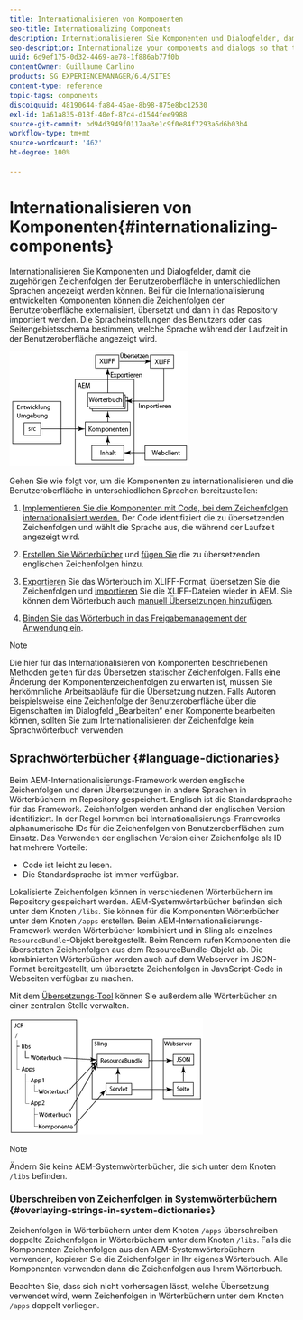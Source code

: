 ```yaml
---
title: Internationalisieren von Komponenten
seo-title: Internationalizing Components
description: Internationalisieren Sie Komponenten und Dialogfelder, damit die zugehörigen Zeichenfolgen der Benutzeroberfläche in unterschiedlichen Sprachen angezeigt werden können
seo-description: Internationalize your components and dialogs so that their UI strings can be presented in different languages
uuid: 6d9ef175-0d32-4469-ae78-1f886ab77f0b
contentOwner: Guillaume Carlino
products: SG_EXPERIENCEMANAGER/6.4/SITES
content-type: reference
topic-tags: components
discoiquuid: 48190644-fa84-45ae-8b98-875e8bc12530
exl-id: 1a61a835-018f-40ef-87c4-d1544fee9988
source-git-commit: bd94d3949f0117aa3e1c9f0e84f7293a5d6b03b4
workflow-type: tm+mt
source-wordcount: '462'
ht-degree: 100%

---
```


# Internationalisieren von Komponenten{#internationalizing-components}

Internationalisieren Sie Komponenten und Dialogfelder, damit die zugehörigen Zeichenfolgen der Benutzeroberfläche in unterschiedlichen Sprachen angezeigt werden können. Bei für die Internationalisierung entwickelten Komponenten können die Zeichenfolgen der Benutzeroberfläche externalisiert, übersetzt und dann in das Repository importiert werden. Die Spracheinstellungen des Benutzers oder das Seitengebietsschema bestimmen, welche Sprache während der Laufzeit in der Benutzeroberfläche angezeigt wird. 

![chlimage_1-9](assets/chlimage_1-9.png)

Gehen Sie wie folgt vor, um die Komponenten zu internationalisieren und die Benutzeroberfläche in unterschiedlichen Sprachen bereitzustellen:

1. [Implementieren Sie die Komponenten mit Code, bei dem Zeichenfolgen internationalisiert werden.](/help/sites-developing/i18n-dev.md) Der Code identifiziert die zu übersetzenden Zeichenfolgen und wählt die Sprache aus, die während der Laufzeit angezeigt wird.
1. [Erstellen Sie Wörterbücher](/help/sites-developing/i18n-translator.md#creating-a-dictionary) und [fügen Sie](/help/sites-developing/i18n-translator.md#adding-changing-and-removing-strings) die zu übersetzenden englischen Zeichenfolgen hinzu.

1. [Exportieren](/help/sites-developing/i18n-translator.md#exporting-a-dictionary) Sie das Wörterbuch im XLIFF-Format, übersetzen Sie die Zeichenfolgen und [importieren](/help/sites-developing/i18n-translator.md#importing-a-dictionary) Sie die XLIFF-Dateien wieder in AEM. Sie können dem Wörterbuch auch [manuell Übersetzungen hinzufügen](/help/sites-developing/i18n-translator.md#editing-translated-strings).

1. [Binden Sie das Wörterbuch in das Freigabemanagement der Anwendung ein](/help/sites-developing/i18n-translator.md#publishing-dictionaries).

>[!NOTE]
>
>Die hier für das Internationalisieren von Komponenten beschriebenen Methoden gelten für das Übersetzen statischer Zeichenfolgen. Falls eine Änderung der Komponentenzeichenfolgen zu erwarten ist, müssen Sie herkömmliche Arbeitsabläufe für die Übersetzung nutzen. Falls Autoren beispielsweise eine Zeichenfolge der Benutzeroberfläche über die Eigenschaften im Dialogfeld „Bearbeiten“ einer Komponente bearbeiten können, sollten Sie zum Internationalisieren der Zeichenfolge kein Sprachwörterbuch verwenden.

## Sprachwörterbücher {#language-dictionaries}

Beim AEM-Internationalisierungs-Framework werden englische Zeichenfolgen und deren Übersetzungen in andere Sprachen in Wörterbüchern im Repository gespeichert. Englisch ist die Standardsprache für das Framework. Zeichenfolgen werden anhand der englischen Version identifiziert. In der Regel kommen bei Internationalisierungs-Frameworks alphanumerische IDs für die Zeichenfolgen von Benutzeroberflächen zum Einsatz. Das Verwenden der englischen Version einer Zeichenfolge als ID hat mehrere Vorteile:

* Code ist leicht zu lesen.
* Die Standardsprache ist immer verfügbar.

Lokalisierte Zeichenfolgen können in verschiedenen Wörterbüchern im Repository gespeichert werden. AEM-Systemwörterbücher befinden sich unter dem Knoten `/libs`. Sie können für die Komponenten Wörterbücher unter dem Knoten `/apps` erstellen. Beim AEM-Internationalisierungs-Framework werden Wörterbücher kombiniert und in Sling als einzelnes `ResourceBundle`-Objekt bereitgestellt. Beim Rendern rufen Komponenten die übersetzten Zeichenfolgen aus dem ResourceBundle-Objekt ab. Die kombinierten Wörterbücher werden auch auf dem Webserver im JSON-Format bereitgestellt, um übersetzte Zeichenfolgen in JavaScript-Code in Webseiten verfügbar zu machen.

Mit dem [Übersetzungs-Tool](/help/sites-developing/i18n-translator.md) können Sie außerdem alle Wörterbücher an einer zentralen Stelle verwalten.

![chlimage_1-10](assets/chlimage_1-10.png)

>[!NOTE]
>
>Ändern Sie keine AEM-Systemwörterbücher, die sich unter dem Knoten `/libs` befinden.

### Überschreiben von Zeichenfolgen in Systemwörterbüchern {#overlaying-strings-in-system-dictionaries}

Zeichenfolgen in Wörterbüchern unter dem Knoten `/apps` überschreiben doppelte Zeichenfolgen in Wörterbüchern unter dem Knoten `/libs`. Falls die Komponenten Zeichenfolgen aus den AEM-Systemwörterbüchern verwenden, kopieren Sie die Zeichenfolgen in Ihr eigenes Wörterbuch. Alle Komponenten verwenden dann die Zeichenfolgen aus Ihrem Wörterbuch.

Beachten Sie, dass sich nicht vorhersagen lässt, welche Übersetzung verwendet wird, wenn Zeichenfolgen in Wörterbüchern unter dem Knoten `/apps` doppelt vorliegen.
